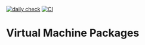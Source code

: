 [![daily check](https://github.com/fireeye/VM-packages/workflows/daily/badge.svg)](https://github.com/fireeye/VM-packages/actions?query=workflow%3Adaily+branch%3Amain)
[![CI](https://github.com/fireeye/VM-packages/workflows/CI/badge.svg)](https://github.com/fireeye/VM-packages/actions?query=workflow%3ACI+branch%3Amain)

# Virtual Machine Packages

